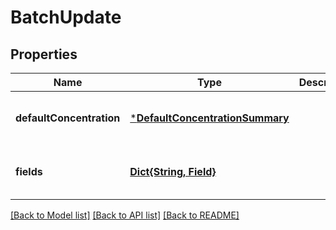 # BatchUpdate


## Properties
Name | Type | Description | Notes
------------ | ------------- | ------------- | -------------
**defaultConcentration** | [***DefaultConcentrationSummary**](DefaultConcentrationSummary.md) |  | [optional] [default to nothing]
**fields** | [**Dict{String, Field}**](Field.md) |  | [optional] [default to nothing]


[[Back to Model list]](../README.md#models) [[Back to API list]](../README.md#api-endpoints) [[Back to README]](../README.md)


